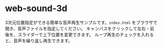 # web-sound-3d

3次元位置指定ができる簡単な音声再生サンプルです。`index.html` をブラウザで開き、音声ファイルを指定してください。
キャンバスをクリックして左右・前後を、スライダーで上下位置を変更できます。
ループ再生のチェックを入れると、音声を繰り返し再生できます。
